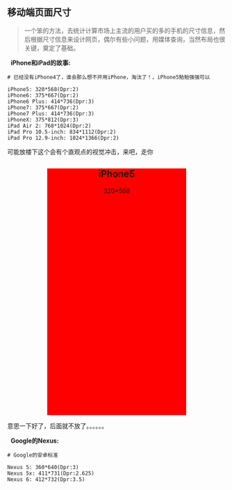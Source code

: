 ## 移动端页面尺寸

> 一个笨的方法，去统计计算市场上主流的用户买的多的手机的尺寸信息，然后根据尺寸信息来设计网页，偶尔有些小问题，用媒体查询，当然布局也很关键，奠定了基础。

&nbsp;&nbsp;**iPhone和iPad的故事:**
```
# 已经没有iPhone4了，谁会那么想不开用iPhone，淘汰了！，iPhone5勉勉强强可以

iPhone5: 320*568(Dpr:2) 
iPhone6: 375*667(Dpr:2)
iPhone6 Plus: 414*736(Dpr:3)
iPhone7: 375*667(Dpr:2)
iPhone7 Plus: 414*736(Dpr:3)
iPhoneX: 375*812(Dpr:3)
iPad Air 2: 768*1024(Dpr:2)
iPad Pro 10.5-inch: 834*1112(Dpr:2)
iPad Pro 12.9-inch: 1024*1366(Dpr:2) 
```
可能放楼下这个会有个直观点的视觉冲击，来吧，走你

<div style="width:320px; height:568px; background-color:red; margin:0 auto">
    <h2 style="text-align:center;">iPhone5</h2>
    <p style="text-align:center;">320*568</p>
</div>

意思一下好了，后面就不放了。。。。。。

&nbsp;&nbsp;**Google的Nexus:**
```
# Google的安卓标准

Nexus 5: 360*640(Dpr:3)
Nexus 5x: 411*731(Dpr:2.625)
Nexus 6: 412*732(Dpr:3.5)
```

